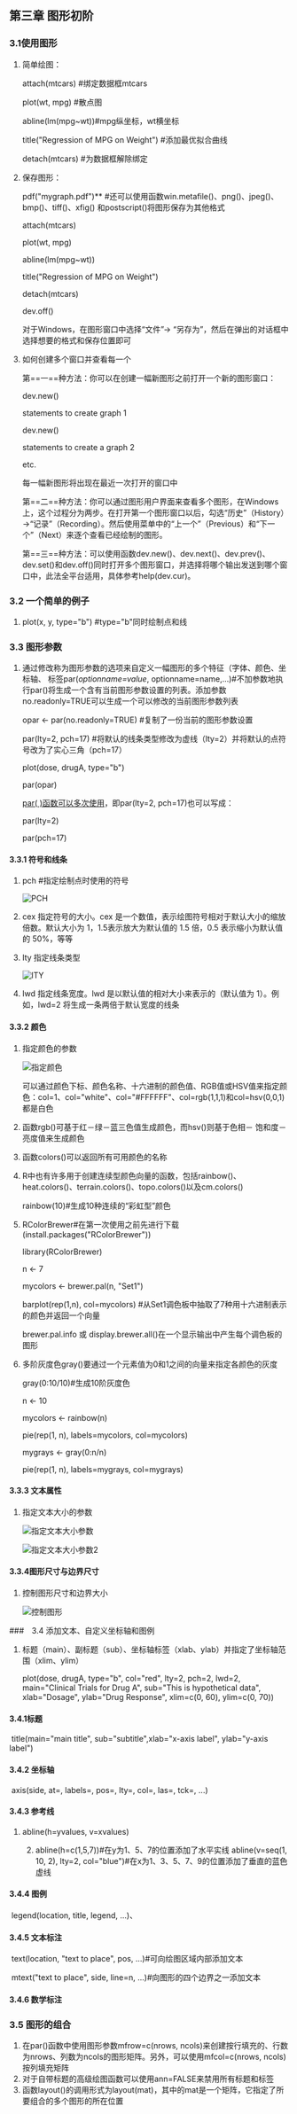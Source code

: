 ## 第三章 图形初阶

### 3.1使用图形

1. 简单绘图：

   attach(mtcars)  #绑定数据框mtcars

   plot(wt, mpg)  #散点图

   abline(lm(mpg~wt))#mpg纵坐标，wt横坐标

   title("Regression of MPG on Weight")  #添加最优拟合曲线

   detach(mtcars) #为数据框解除绑定

2. 保存图形：

   pdf("mygraph.pdf")**  #还可以使用函数win.metafile()、png()、jpeg()、bmp()、tiff()、xfig() 和postscript()将图形保存为其他格式

   attach(mtcars)  

   plot(wt, mpg)  

   abline(lm(mpg~wt))  

   title("Regression of MPG on Weight")  

   detach(mtcars)  

   dev.off()

   对于Windows，在图形窗口中选择“文件”→ “另存为”，然后在弹出的对话框中选择想要的格式和保存位置即可

3. 如何创建多个窗口并查看每一个

   第==一==种方法：你可以在创建一幅新图形之前打开一个新的图形窗口： 

   dev.new()  

   statements to create graph 1

   dev.new() 

   statements to create a graph 2

   etc.  

   每一幅新图形将出现在最近一次打开的窗口中

   第==二==种方法：你可以通过图形用户界面来查看多个图形，在Windows上，这个过程分为两步。在打开第一个图形窗口以后，勾选“历史”（History）→“记录”（Recording）。然后使用菜单中的“上一个”（Previous）和“下一个”（Next）来逐个查看已经绘制的图形。

   第==三==种方法：可以使用函数dev.new()、dev.next()、dev.prev()、dev.set()和dev.off()同时打开多个图形窗口，并选择将哪个输出发送到哪个窗口中，此法全平台适用，具体参考help(dev.cur)。

### 3.2 一个简单的例子

1. plot(x, y, type="b") #type="b"同时绘制点和线

### 3.3 图形参数

1. 通过修改称为图形参数的选项来自定义一幅图形的多个特征（字体、颜色、坐标轴、 标签par(*optionname=value*,  optionname=name,...)#不加参数地执行par()将生成一个含有当前图形参数设置的列表。添加参数no.readonly=TRUE可以生成一个可以修改的当前图形参数列表

   opar <- par(no.readonly=TRUE)  #复制了一份当前的图形参数设置

   par(lty=2, pch=17) #将默认的线条类型修改为虚线（lty=2）并将默认的点符号改为了实心三角（pch=17）

   plot(dose, drugA, type="b")  

   par(opar) 

   <u>par( )函数可以多次使用</u>，即par(lty=2, pch=17)也可以写成： 

   par(lty=2)  

   par(pch=17) 

#### 3.3.1 符号和线条

1. pch #指定绘制点时使用的符号

   ![PCH](%E7%AC%AC%E4%B8%89%E7%AB%A0%20%E5%9B%BE%E5%BD%A2%E5%88%9D%E9%98%B6.assets/PCH.jpg)

2. cex 指定符号的大小。cex 是一个数值，表示绘图符号相对于默认大小的缩放倍数。默认大小为 1，1.5表示放大为默认值的 1.5 倍，0.5 表示缩小为默认值的 50%，等等

3. lty 指定线条类型

   ![ITY](%E7%AC%AC%E4%B8%89%E7%AB%A0%20%E5%9B%BE%E5%BD%A2%E5%88%9D%E9%98%B6.assets/ITY.jpg)

4. lwd 指定线条宽度。lwd 是以默认值的相对大小来表示的（默认值为 1）。例如，lwd=2 将生成一条两倍于默认宽度的线条

#### 3.3.2 颜色

1. 指定颜色的参数

   ![指定颜色](%E7%AC%AC%E4%B8%89%E7%AB%A0%20%E5%9B%BE%E5%BD%A2%E5%88%9D%E9%98%B6.assets/%E6%8C%87%E5%AE%9A%E9%A2%9C%E8%89%B2.jpg)

   可以通过颜色下标、颜色名称、十六进制的颜色值、RGB值或HSV值来指定颜色：col=1、col="white"、col="#FFFFFF"、col=rgb(1,1,1)和col=hsv(0,0,1) 都是白色

2. 函数rgb()可基于红－绿－蓝三色值生成颜色，而hsv()则基于色相－ 饱和度－亮度值来生成颜色

3. 函数colors()可以返回所有可用颜色的名称

4. R中也有许多用于创建连续型颜色向量的函数，包括rainbow()、heat.colors()、terrain.colors()、topo.colors()以及cm.colors()

   rainbow(10)#生成10种连续的“彩虹型”颜色
   
5. RColorBrewer#在第一次使用之前先进行下载(install.packages("RColorBrewer"))

   library(RColorBrewer)  

   n <- 7  

   mycolors <- brewer.pal(n, "Set1")  

   barplot(rep(1,n), col=mycolors) #从Set1调色板中抽取了7种用十六进制表示的颜色并返回一个向量

   brewer.pal.info 或 display.brewer.all()在一个显示输出中产生每个调色板的图形

6. 多阶灰度色gray()要通过一个元素值为0和1之间的向量来指定各颜色的灰度

   gray(0:10/10)#生成10阶灰度色

   n <- 10  

   mycolors <- rainbow(n)  

   pie(rep(1, n), labels=mycolors, col=mycolors)  

   mygrays <- gray(0:n/n)  

   pie(rep(1, n), labels=mygrays, col=mygrays) 

#### 3.3.3 文本属性

1. 指定文本大小的参数

   ![指定文本大小参数](%E7%AC%AC%E4%B8%89%E7%AB%A0%20%E5%9B%BE%E5%BD%A2%E5%88%9D%E9%98%B6.assets/%E6%8C%87%E5%AE%9A%E6%96%87%E6%9C%AC%E5%A4%A7%E5%B0%8F%E5%8F%82%E6%95%B0.jpg)

   ![指定文本大小参数2](%E7%AC%AC%E4%B8%89%E7%AB%A0%20%E5%9B%BE%E5%BD%A2%E5%88%9D%E9%98%B6.assets/%E6%8C%87%E5%AE%9A%E6%96%87%E6%9C%AC%E5%A4%A7%E5%B0%8F%E5%8F%82%E6%95%B02-1572507557861.jpg)

#### 3.3.4图形尺寸与边界尺寸

1. 控制图形尺寸和边界大小

   ![控制图形](%E7%AC%AC%E4%B8%89%E7%AB%A0%20%E5%9B%BE%E5%BD%A2%E5%88%9D%E9%98%B6.assets/%E6%8E%A7%E5%88%B6%E5%9B%BE%E5%BD%A2.jpg)

###　3.4 添加文本、自定义坐标轴和图例

1. 标题（main）、副标题（sub）、坐标轴标签（xlab、ylab）并指定了坐标轴范围（xlim、ylim）

   plot(dose, drugA, type="b",
   col="red", lty=2, pch=2, lwd=2,
   main="Clinical Trials for Drug A",
   sub="This is hypothetical data",
   xlab="Dosage", ylab="Drug Response",
   xlim=c(0, 60), ylim=c(0, 70))

#### 3.4.1标题

​	title(main="main title", sub="subtitle",xlab="x-axis label", ylab="y-axis label")

#### 3.4.2 坐标轴

​	axis(side, at=, labels=, pos=, lty=, col=, las=, tck=, ...)

#### 3.4.3 参考线

1. abline(h=yvalues, v=xvalues)

 	2. abline(h=c(1,5,7))#在y为1、5、7的位置添加了水平实线
     abline(v=seq(1, 10, 2), lty=2, col="blue")#在x为1、3、5、7、9的位置添加了垂直的蓝色虚线

#### 3.4.4 图例

​	legend(location, title, legend, ...)、

#### 3.4.5 文本标注

​	text(location, "text to place", pos, ...)#可向绘图区域内部添加文本

​	mtext("text to place", side, line=n, ...)#向图形的四个边界之一添加文本

#### 3.4.6 数学标注

### 3.5 图形的组合

1. 在par()函数中使用图形参数mfrow=c(nrows, ncols)来创建按行填充的、行数为nrows、列数为ncols的图形矩阵。另外，可以使用mfcol=c(nrows, ncols)按列填充矩阵
2. 对于自带标题的高级绘图函数可以使用ann=FALSE来禁用所有标题和标签
3. 函数layout()的调用形式为layout(mat)，其中的mat是一个矩阵，它指定了所要组合的多个图形的所在位置

​	



